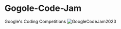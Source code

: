 # Gogole-Code-Jam
Google's Coding Competitions
![GoogleCodeJam2023](https://user-images.githubusercontent.com/114330677/232300290-5ece8f47-1a50-4fbe-943f-f8f2d179bb42.jpg)

